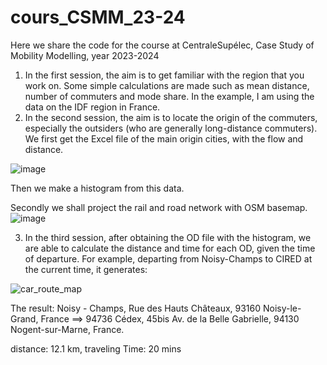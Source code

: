 # cours_CSMM_23-24
Here we share the code for the course at CentraleSupélec, Case Study of Mobility Modelling, year 2023-2024
1. In the first session, the aim is to get familiar with the region that you work on. Some simple calculations are made  such as mean distance, number of commuters and mode share. In the example, I am using the data on the IDF region in France.
2. In the second session, the aim is to locate the origin of the commuters, especially the outsiders (who are generally long-distance commuters). We first get the Excel file of the main origin cities, with the flow and distance.

![image](https://github.com/liangkangenpc/cours_CSMM_23-24/assets/82210230/dad3f254-a32e-471d-8c44-3ac7b68fb431)

Then we make a histogram from this data. 

Secondly we shall project the rail and road network with OSM basemap. 
![image](https://github.com/liangkangenpc/cours_CSMM_23-24/assets/82210230/61120051-f6b5-46bf-aff9-8053d54e5739)

3. In the third session, after obtaining the OD file with the histogram, we are able to calculate the distance and time for each OD, given the time of departure. For example, departing from Noisy-Champs to CIRED at the current time, it generates:

![car_route_map](https://github.com/liangkangenpc/cours_CSMM_23-24/assets/82210230/a6d8b354-9a2d-4b8e-9443-2a2518362f91)

The result: 
Noisy - Champs, Rue des Hauts Châteaux, 93160 Noisy-le-Grand, France ==>  94736 Cédex, 45bis Av. de la Belle Gabrielle, 94130 Nogent-sur-Marne, France.

distance:  12.1 km, traveling Time:  20 mins
